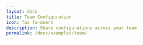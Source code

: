 ```yaml
---
layout: docs
title: Team Configuration
icon: fas fa-users
description: Share configurations across your team
permalink: /docs/examples/team/
---
```

